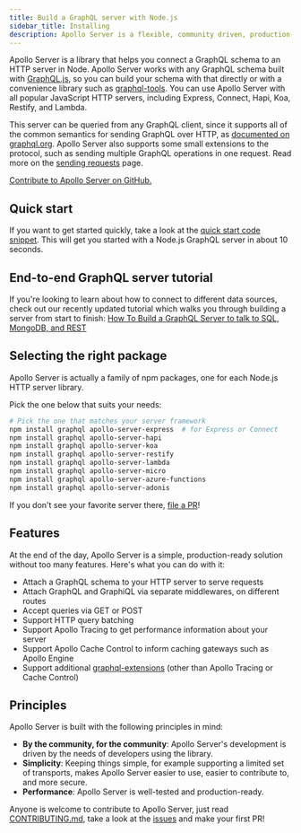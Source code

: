 ```yaml
---
title: Build a GraphQL server with Node.js
sidebar_title: Installing
description: Apollo Server is a flexible, community driven, production-ready HTTP GraphQL middleware for Express, Hapi, Koa, and more.
---
```


Apollo Server is a library that helps you connect a GraphQL schema to an HTTP server in Node. Apollo Server works with any GraphQL schema built with [GraphQL.js](https://github.com/graphql/graphql-js), so you can build your schema with that directly or with a convenience library such as [graphql-tools](https://www.apollographql.com/docs/graphql-tools/). You can use Apollo Server with all popular JavaScript HTTP servers, including Express, Connect, Hapi, Koa, Restify, and Lambda.

This server can be queried from any GraphQL client, since it supports all of the common semantics for sending GraphQL over HTTP, as [documented on graphql.org](http://graphql.org/learn/serving-over-http/). Apollo Server also supports some small extensions to the protocol, such as sending multiple GraphQL operations in one request. Read more on the [sending requests](./requests.html) page.

[Contribute to Apollo Server on GitHub.](https://github.com/apollographql/apollo-server)

<h2 id="get-started">Quick start</h2>

If you want to get started quickly, take a look at the [quick start code snippet](./example.html). This will get you started with a Node.js GraphQL server in about 10 seconds.

<h2 id="tutorial">End-to-end GraphQL server tutorial</h2>

If you're looking to learn about how to connect to different data sources, check out our recently updated tutorial which walks you through building a server from start to finish: [How To Build a GraphQL Server to talk to SQL, MongoDB, and REST](https://dev-blog.apollodata.com/tutorial-building-a-graphql-server-cddaa023c035)

<h2 id="selecting-package">Selecting the right package</h2>

Apollo Server is actually a family of npm packages, one for each Node.js HTTP server library.

Pick the one below that suits your needs:

```bash
# Pick the one that matches your server framework
npm install graphql apollo-server-express  # for Express or Connect
npm install graphql apollo-server-hapi
npm install graphql apollo-server-koa
npm install graphql apollo-server-restify
npm install graphql apollo-server-lambda
npm install graphql apollo-server-micro
npm install graphql apollo-server-azure-functions
npm install graphql apollo-server-adonis
```

If you don't see your favorite server there, [file a PR](https://github.com/apollographql/apollo-server)!

<h2 id="features">Features</h2>

At the end of the day, Apollo Server is a simple, production-ready solution without too many features. Here's what you can do with it:

* Attach a GraphQL schema to your HTTP server to serve requests
* Attach GraphQL and GraphiQL via separate middlewares, on different routes
* Accept queries via GET or POST
* Support HTTP query batching
* Support Apollo Tracing to get performance information about your server
* Support Apollo Cache Control to inform caching gateways such as Apollo Engine
* Support additional [graphql-extensions](https://github.com/apollographql/graphql-extensions) (other than Apollo Tracing or Cache Control)

<h2 id="principles">Principles</h2>

Apollo Server is built with the following principles in mind:

* **By the community, for the community**: Apollo Server's development is driven by the needs of developers using the library.
* **Simplicity**: Keeping things simple, for example supporting a limited set of transports, makes Apollo Server easier to use, easier to contribute to, and more secure.
* **Performance**: Apollo Server is well-tested and production-ready.

Anyone is welcome to contribute to Apollo Server, just read [CONTRIBUTING.md](https://github.com/apollographql/apollo-server/blob/master/CONTRIBUTING.md), take a look at the [issues](https://github.com/apollographql/apollo-server/issues) and make your first PR!
